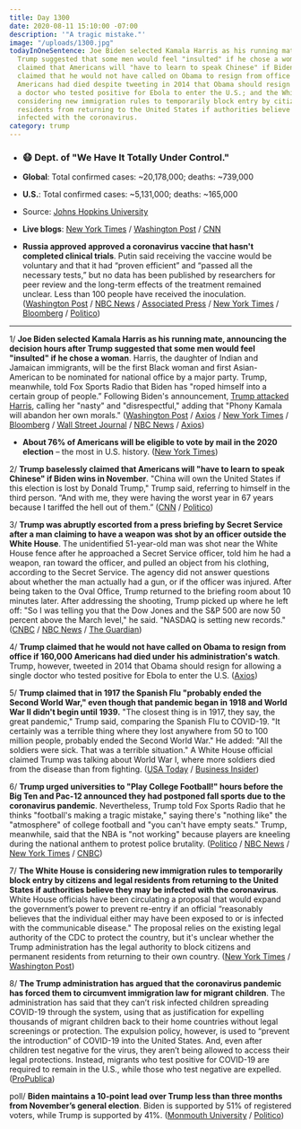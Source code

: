 ```yaml
---
title: Day 1300
date: 2020-08-11 15:10:00 -07:00
description: '"A tragic mistake."'
image: "/uploads/1300.jpg"
todayInOneSentence: Joe Biden selected Kamala Harris as his running mate hours after
  Trump suggested that some men would feel "insulted" if he chose a woman; Trump baselessly
  claimed that Americans will "have to learn to speak Chinese" if Biden wins in November;  Trump
  claimed that he would not have called on Obama to resign from office if 160,000
  Americans had died despite tweeting in 2014 that Obama should resign for allowing
  a doctor who tested positive for Ebola to enter the U.S.; and the White House is
  considering new immigration rules to temporarily block entry by citizens and legal
  residents from returning to the United States if authorities believe they may be
  infected with the coronavirus.
category: trump
---
```


* ### 😷 Dept. of "We Have It Totally Under Control."

* **Global**: Total confirmed cases: \~20,178,000; deaths: \~739,000

* **U.S.**: Total confirmed cases: \~5,131,000; deaths: \~165,000

* Source: [Johns Hopkins University](https://coronavirus.jhu.edu/map.html)

* **Live blogs**: [New York Times](https://www.nytimes.com/2020/08/11/world/coronavirus-covid-19.html) / [Washington Post](https://www.washingtonpost.com/nation/2020/08/11/coronavirus-covid-live-updates-us/) / [CNN](https://www.cnn.com/world/live-news/coronavirus-pandemic-08-11-20-intl/)

* **Russia approved approved a coronavirus vaccine that hasn't completed clinical trials**. Putin said receiving the vaccine would be voluntary and that it had “proven efficient” and “passed all the necessary tests,” but no data has been published by researchers for peer review and the long-term effects of the treatment remained unclear. Less than 100 people have received the inoculation. ([Washington Post](https://www.washingtonpost.com/world/russia-unveils-coronavirus-vaccine-claiming-victory-in-global-race-before-final-testing-is-complete/2020/08/11/792f8a54-d813-11ea-a788-2ce86ce81129_story.html) / [NBC News](https://www.nbcnews.com/news/world/putin-claims-first-coronavirus-vaccine-without-providing-evidence-n1236354) / [Associated Press](https://apnews.com/fcda62ad992db414d65f23b2adb78e44) / [New York Times](https://www.nytimes.com/2020/08/11/world/europe/russia-coronavirus-vaccine-approval.html) / [Bloomberg](https://www.bloomberg.com/news/articles/2020-08-10/russian-covid-19-vaccine-is-pandora-s-box-industry-body-warns?sref=MIBMEEoj) / [Politico](https://www.politico.eu/article/russia-coronavirus-vaccine-vladimir-putin-given-green-light/))

---

1/ **Joe Biden selected Kamala Harris as his running mate, announcing the decision hours after Trump suggested that some men would feel "insulted" if he chose a woman**. Harris, the daughter of Indian and Jamaican immigrants, will be the first Black woman and first Asian-American to be nominated for national office by a major party. Trump, meanwhile, told Fox Sports Radio that Biden has "roped himself into a certain group of people.” Following Biden's announcement, [Trump attacked Harris](https://www.nbcnews.com/politics/2020-election/phony-kamala-trump-campaign-responds-harris-vp-pick-n1236467), calling her "nasty" and "disrespectful," adding that "Phony Kamala will abandon her own morals." ([Washington Post](https://www.washingtonpost.com/politics/kamala-harris-joe-biden-vp-pick/2020/08/11/d7a51930-d1b7-11ea-8c55-61e7fa5e82ab_story.html) / [Axios](https://www.axios.com/biden-vp-pick-trump-93ffc08d-d6fe-4bf9-bb93-2863dcb44cb8.html) / [New York Times](https://www.nytimes.com/2020/08/11/us/politics/kamala-harris-biden-vp.html?action=click&module=RelatedLinks&pgtype=Article) / [Bloomberg](https://www.bloomberg.com/news/articles/2020-08-11/biden-picks-kamala-harris-as-his-running-mate?srnd=premium&sref=MIBMEEoj) / [Wall Street Journal](https://www.wsj.com/articles/joe-biden-names-kamala-harris-as-vp-pick-11597177118?mod=breakingnews) / [NBC News](https://www.nbcnews.com/politics/2020-election/joe-biden-selects-kamala-harris-his-running-mate-n1235771) / [Axios](https://www.axios.com/joe-biden-kamala-harris-vice-president-e2109284-944c-4053-b506-9735e261e3ff.html))

* **About 76% of Americans will be eligible to vote by mail in the 2020 election** – the most in U.S. history. ([New York Times](https://www.nytimes.com/interactive/2020/08/11/us/politics/vote-by-mail-us-states.html))

2/ **Trump baselessly claimed that Americans will "have to learn to speak Chinese" if Biden wins in November**. "China will own the United States if this election is lost by Donald Trump," Trump said, referring to himself in the third person.  “And with me, they were having the worst year in 67 years because I tariffed the hell out of them.” ([CNN](https://www.cnn.com/2020/08/11/politics/trump-china-biden-learn-chinese/index.html) / [Politico](https://www.politico.com/news/2020/08/11/trump-morning-interviews-coronavirus-393488))

3/ **Trump was abruptly escorted from a press briefing by Secret Service after a man claiming to have a weapon was shot by an officer outside the White House**. The unidentified 51-year-old man was shot near the White House fence after he approached a Secret Service officer, told him he had a weapon, ran toward the officer, and pulled an object from his clothing, according to the Secret Service. The agency did not answer questions about whether the man actually had a gun, or if the officer was injured. After being taken to the Oval Office, Trump returned to the briefing room about 10 minutes later. After addressing the shooting, Trump picked up where he left off: "So I was telling you that the Dow Jones and the S&P 500 are now 50 percent above the March level," he said. "NASDAQ is setting new records." ([CNBC](https://www.cnbc.com/2020/08/10/trump-abruptly-leaves-coronavirus-press-briefing-at-white-house.html) / [NBC News](https://www.nbcnews.com/politics/donald-trump/trump-abruptly-pulled-briefing-after-shots-fired-outside-white-house-n1236337) / [The Guardian](https://www.theguardian.com/us-news/2020/aug/10/trump-white-house-shooting-secret-service))

4/ **Trump claimed that he would not have called on Obama to resign from office if 160,000 Americans had died under his administration's watch**. Trump, however, tweeted in 2014 that Obama should resign for allowing a single doctor who tested positive for Ebola to enter the U.S. ([Axios](https://www.axios.com/trump-obama-resign-787b042d-0361-48f1-bba5-c97b05837331.html))

5/ **Trump claimed that in 1917 the Spanish Flu "probably ended the Second World War," even though that pandemic began in 1918 and World War II didn't begin until 1939.** "The closest thing is in 1917, they say, the great pandemic," Trump said, comparing the Spanish Flu to COVID-19. "It certainly was a terrible thing where they lost anywhere from 50 to 100 million people, probably ended the Second World War." He added: "All the soldiers were sick. That was a terrible situation." A White House official claimed Trump was talking about World War I, where more soldiers died from the disease than from fighting. ([USA Today](https://www.usatoday.com/story/news/politics/2020/08/10/trump-1918-spanish-flu-probably-ended-wwii-which-happened-two-decades-apart/3340770001/) / [Business Insider](https://www.businessinsider.com/trump-spanish-flu-probably-ended-wwii-began-decades-later-2020-8))

6/ **Trump urged universities to "Play College Football!" hours before the Big Ten and Pac-12 announced they had postponed fall sports due to the coronavirus pandemic**. Nevertheless, Trump told Fox Sports Radio that he thinks "football's making a tragic mistake," saying there's "nothing like" the "atmosphere" of college football and "you can't have empty seats." Trump, meanwhile, said that the NBA is "not working" because players are kneeling during the national anthem to protest police brutality. ([Politico](https://www.politico.com/news/2020/08/10/trump-gop-college-football-393135) / [NBC News](https://www.nbcnews.com/politics/politics-news/trump-says-canceling-college-football-would-be-tragic-mistake-n1236373) / [New York Times](https://www.nytimes.com/2020/08/11/sports/ncaafootball/big-ten-postpones-football-season.html) / [CNBC](https://www.cnbc.com/2020/08/11/big-ten-postpones-college-football-season-due-to-coronavirus-concerns.html))

7/ **The White House is considering new immigration rules to temporarily block entry by citizens and legal residents from returning to the United States if authorities believe they may be infected with the coronavirus**. White House officials have been circulating a proposal that would expand the government’s power to prevent re-entry if an official “reasonably believes that the individual either may have been exposed to or is infected with the communicable disease." The proposal relies on the existing legal authority of the CDC to protect the country, but it's unclear whether the Trump administration has the legal authority to block citizens and permanent residents from returning to their own country. ([New York Times](https://www.nytimes.com/2020/08/10/us/politics/trump-coronavirus-border.html) / [Washington Post](https://www.washingtonpost.com/politics/white-house-looks-at-plan-to-keep-out-citizens-and-legal-residents-over-virus/2020/08/10/d8233910-db0c-11ea-b205-ff838e15a9a6_story.html))

8/ **The Trump administration has argued that the coronavirus pandemic has forced them to circumvent immigration law for migrant children**. The administration has said that they can’t risk infected children spreading COVID-19 through the system, using that as justification for expelling thousands of migrant children back to their home countries without legal screenings or protection. The expulsion policy, however, is used to “prevent the introduction” of COVID-19 into the United States. And, even after children test negative for the virus, they aren’t being allowed to access their legal protections. Instead, migrants who test positive for COVID-19 are required to remain in the U.S., while those who test negative are expelled. ([ProPublica](https://www.propublica.org/article/ice-is-making-sure-migrant-kids-dont-have-covid-19-then-expelling-them-to-prevent-the-spread-of-covid-19))

poll/ **Biden maintains a 10-point lead over Trump less than three months from November’s general election**. Biden is supported by 51% of registered voters, while Trump is supported by 41%. ([Monmouth University](https://www.monmouth.edu/polling-institute/reports/monmouthpoll_us_081120/) / [Politico](https://www.politico.com/news/2020/08/11/biden-maintains-lead-over-trump-393571))